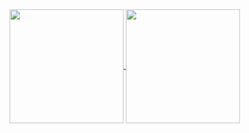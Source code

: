 <a href="https://github.com/anuraghazra/github-readme-stats">
  <img height=200 align="center" src="https://github-readme-stats.vercel.app/api?username=Adamv27&custom_title=Adam%27s%20Github%20Stats&show_icons=true&theme=radical&hide_rank=true&hide=issues" />
</a>
<a href="https://github.com/anuraghazra/github-readme-stats">
  <img height=200 align="center" src="https://github-readme-stats.vercel.app/api/top-langs/?username=Adamv27&layout=compact&hide=c%2B%2B,cmake" />
</a>

